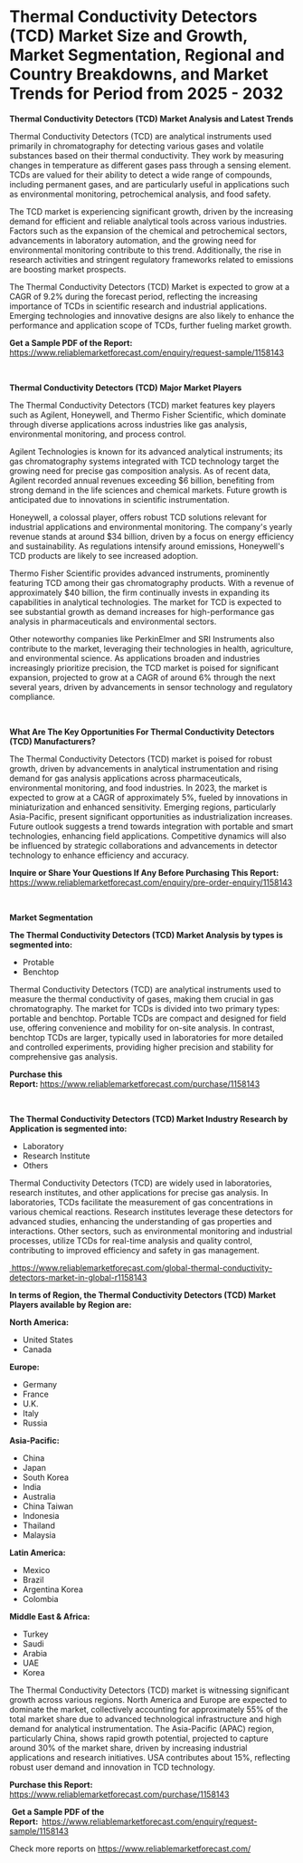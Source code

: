 <p><h1>Thermal Conductivity Detectors (TCD) Market Size and Growth, Market Segmentation, Regional and Country Breakdowns, and Market Trends for Period from 2025 -  2032</h1></p><p><strong>Thermal Conductivity Detectors (TCD) Market Analysis and Latest Trends</strong></p>
<p><p>Thermal Conductivity Detectors (TCD) are analytical instruments used primarily in chromatography for detecting various gases and volatile substances based on their thermal conductivity. They work by measuring changes in temperature as different gases pass through a sensing element. TCDs are valued for their ability to detect a wide range of compounds, including permanent gases, and are particularly useful in applications such as environmental monitoring, petrochemical analysis, and food safety.</p><p>The TCD market is experiencing significant growth, driven by the increasing demand for efficient and reliable analytical tools across various industries. Factors such as the expansion of the chemical and petrochemical sectors, advancements in laboratory automation, and the growing need for environmental monitoring contribute to this trend. Additionally, the rise in research activities and stringent regulatory frameworks related to emissions are boosting market prospects. </p><p>The Thermal Conductivity Detectors (TCD) Market is expected to grow at a CAGR of 9.2% during the forecast period, reflecting the increasing importance of TCDs in scientific research and industrial applications. Emerging technologies and innovative designs are also likely to enhance the performance and application scope of TCDs, further fueling market growth.</p></p>
<p><strong>Get a Sample PDF of the Report:&nbsp;</strong> <a href="https://www.reliablemarketforecast.com/enquiry/request-sample/1158143?utm_campaign=3528&utm_medium=2&utm_source=Github&utm_content=ia&utm_term=06042025&utm_id=thermal-conductivity-detectors-tcd">https://www.reliablemarketforecast.com/enquiry/request-sample/1158143</a></p>
<p>&nbsp;</p>
<p><strong>Thermal Conductivity Detectors (TCD) Major Market Players</strong></p>
<p><p>The Thermal Conductivity Detectors (TCD) market features key players such as Agilent, Honeywell, and Thermo Fisher Scientific, which dominate through diverse applications across industries like gas analysis, environmental monitoring, and process control. </p><p>Agilent Technologies is known for its advanced analytical instruments; its gas chromatography systems integrated with TCD technology target the growing need for precise gas composition analysis. As of recent data, Agilent recorded annual revenues exceeding $6 billion, benefiting from strong demand in the life sciences and chemical markets. Future growth is anticipated due to innovations in scientific instrumentation.</p><p>Honeywell, a colossal player, offers robust TCD solutions relevant for industrial applications and environmental monitoring. The company's yearly revenue stands at around $34 billion, driven by a focus on energy efficiency and sustainability. As regulations intensify around emissions, Honeywell's TCD products are likely to see increased adoption.</p><p>Thermo Fisher Scientific provides advanced instruments, prominently featuring TCD among their gas chromatography products. With a revenue of approximately $40 billion, the firm continually invests in expanding its capabilities in analytical technologies. The market for TCD is expected to see substantial growth as demand increases for high-performance gas analysis in pharmaceuticals and environmental sectors.</p><p>Other noteworthy companies like PerkinElmer and SRI Instruments also contribute to the market, leveraging their technologies in health, agriculture, and environmental science. As applications broaden and industries increasingly prioritize precision, the TCD market is poised for significant expansion, projected to grow at a CAGR of around 6% through the next several years, driven by advancements in sensor technology and regulatory compliance.</p></p>
<p>&nbsp;</p>
<p><strong>What Are The Key Opportunities For Thermal Conductivity Detectors (TCD) Manufacturers?</strong></p>
<p><p>The Thermal Conductivity Detectors (TCD) market is poised for robust growth, driven by advancements in analytical instrumentation and rising demand for gas analysis applications across pharmaceuticals, environmental monitoring, and food industries. In 2023, the market is expected to grow at a CAGR of approximately 5%, fueled by innovations in miniaturization and enhanced sensitivity. Emerging regions, particularly Asia-Pacific, present significant opportunities as industrialization increases. Future outlook suggests a trend towards integration with portable and smart technologies, enhancing field applications. Competitive dynamics will also be influenced by strategic collaborations and advancements in detector technology to enhance efficiency and accuracy.</p></p>
<p><strong>Inquire or Share Your Questions If Any Before Purchasing This Report:</strong> <a href="https://www.reliablemarketforecast.com/enquiry/pre-order-enquiry/1158143?utm_campaign=3528&utm_medium=2&utm_source=Github&utm_content=ia&utm_term=06042025&utm_id=thermal-conductivity-detectors-tcd">https://www.reliablemarketforecast.com/enquiry/pre-order-enquiry/1158143</a></p>
<p>&nbsp;</p>
<p><strong>Market Segmentation</strong></p>
<p><strong>The Thermal Conductivity Detectors (TCD) Market Analysis by types is segmented into:</strong></p>
<p><ul><li>Protable</li><li>Benchtop</li></ul></p>
<p><p>Thermal Conductivity Detectors (TCD) are analytical instruments used to measure the thermal conductivity of gases, making them crucial in gas chromatography. The market for TCDs is divided into two primary types: portable and benchtop. Portable TCDs are compact and designed for field use, offering convenience and mobility for on-site analysis. In contrast, benchtop TCDs are larger, typically used in laboratories for more detailed and controlled experiments, providing higher precision and stability for comprehensive gas analysis.</p></p>
<p><strong>Purchase this Report:&nbsp;</strong><a href="https://www.reliablemarketforecast.com/purchase/1158143?utm_campaign=3528&utm_medium=2&utm_source=Github&utm_content=ia&utm_term=06042025&utm_id=thermal-conductivity-detectors-tcd">https://www.reliablemarketforecast.com/purchase/1158143</a></p>
<p>&nbsp;</p>
<p><strong>The Thermal Conductivity Detectors (TCD) Market Industry Research by Application is segmented into:</strong></p>
<p><ul><li>Laboratory</li><li>Research Institute</li><li>Others</li></ul></p>
<p><p>Thermal Conductivity Detectors (TCD) are widely used in laboratories, research institutes, and other applications for precise gas analysis. In laboratories, TCDs facilitate the measurement of gas concentrations in various chemical reactions. Research institutes leverage these detectors for advanced studies, enhancing the understanding of gas properties and interactions. Other sectors, such as environmental monitoring and industrial processes, utilize TCDs for real-time analysis and quality control, contributing to improved efficiency and safety in gas management.</p></p>
<p><a href="https://www.reliablemarketforecast.com/global-thermal-conductivity-detectors-market-in-global-r1158143?utm_campaign=3528&utm_medium=2&utm_source=Github&utm_content=ia&utm_term=06042025&utm_id=thermal-conductivity-detectors-tcd">&nbsp;https://www.reliablemarketforecast.com/global-thermal-conductivity-detectors-market-in-global-r1158143</a></p>
<p><strong>In terms of Region, the Thermal Conductivity Detectors (TCD) Market Players available by Region are:</strong></p>
<p>
    <p> <strong> North America: </strong>
        <ul>
            <li>United States</li>
            <li>Canada</li>
        </ul>
        </p> 
    <p> <strong> Europe: </strong>
        <ul>
            <li>Germany</li>
            <li>France</li>
            <li>U.K.</li>
            <li>Italy</li>
            <li>Russia</li>
        </ul>
        </p> 
    <p> <strong> Asia-Pacific: </strong>
        <ul>
            <li>China</li>
            <li>Japan</li>
            <li>South Korea</li>
            <li>India</li>
            <li>Australia</li>
            <li>China Taiwan</li>
            <li>Indonesia</li>
            <li>Thailand</li>
            <li>Malaysia</li>
        </ul>
        </p> 
    <p> <strong> Latin America: </strong>
        <ul>
            <li>Mexico</li>
            <li>Brazil</li>
            <li>Argentina Korea</li>
            <li>Colombia</li>
        </ul>
        </p> 
    <p> <strong> Middle East & Africa: </strong>
        <ul>
            <li>Turkey</li>
            <li>Saudi</li>
            <li>Arabia</li>
            <li>UAE</li>
            <li>Korea</li>
        </ul>
    </p>
    </p>
<p><p>The Thermal Conductivity Detectors (TCD) market is witnessing significant growth across various regions. North America and Europe are expected to dominate the market, collectively accounting for approximately 55% of the total market share due to advanced technological infrastructure and high demand for analytical instrumentation. The Asia-Pacific (APAC) region, particularly China, shows rapid growth potential, projected to capture around 30% of the market share, driven by increasing industrial applications and research initiatives. USA contributes about 15%, reflecting robust user demand and innovation in TCD technology.</p></p>
<p><strong>Purchase this Report: </strong><a href="https://www.reliablemarketforecast.com/purchase/1158143?utm_campaign=3528&utm_medium=2&utm_source=Github&utm_content=ia&utm_term=06042025&utm_id=thermal-conductivity-detectors-tcd">https://www.reliablemarketforecast.com/purchase/1158143</a></p>
<p>&nbsp;<strong>Get a Sample PDF of the Report:&nbsp;&nbsp;</strong><a href="https://www.reliablemarketforecast.com/enquiry/request-sample/1158143?utm_campaign=3528&utm_medium=2&utm_source=Github&utm_content=ia&utm_term=06042025&utm_id=thermal-conductivity-detectors-tcd">https://www.reliablemarketforecast.com/enquiry/request-sample/1158143</a></p>
<p><strong></strong></p>
<p>Check more reports on <a href="https://www.reliablemarketforecast.com/?utm_campaign=3528&utm_medium=2&utm_source=Github&utm_content=ia&utm_term=06042025&utm_id=thermal-conductivity-detectors-tcd">https://www.reliablemarketforecast.com/</a></p>